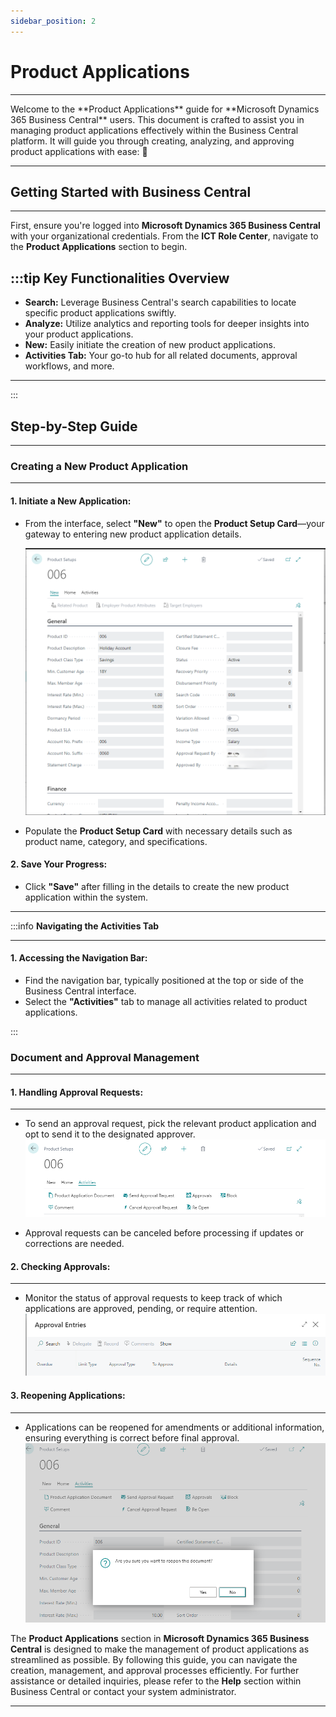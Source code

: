 ```yaml
---
sidebar_position: 2
---
```


# Product Applications

---

<div class="customized-intro-container" id="introduction">
    <p> Welcome to the **Product Applications** guide for **Microsoft Dynamics 365 Business Central** users. This document is crafted to assist you in managing product applications effectively within the Business Central platform. It will guide you through creating, analyzing, and approving product applications with ease: 🤗 </p>
</div>

---

## **Getting Started with Business Central**

---

First, ensure you're logged into **Microsoft Dynamics 365 Business Central** with your organizational credentials. From the **ICT Role Center**, navigate to the **Product Applications** section to begin.

:::tip Key Functionalities Overview
---

- **Search:** Leverage Business Central's search capabilities to locate specific product applications swiftly.
- **Analyze:** Utilize analytics and reporting tools for deeper insights into your product applications.
- **New:** Easily initiate the creation of new product applications.
- **Activities Tab:** Your go-to hub for all related documents, approval workflows, and more.

---

:::

## **Step-by-Step Guide**

---

### **Creating a New Product Application**

---

#### **1. Initiate a New Application:**

- From the interface, select **"New"** to open the **Product Setup Card**—your gateway to entering new product application details.
  
  ![alt text](<../../static/img/new Product app.png>)
  
- Populate the **Product Setup Card** with necessary details such as product name, category, and specifications.

#### **2. Save Your Progress:**

- Click **"Save"** after filling in the details to create the new product application within the system.

---

:::info **Navigating the Activities Tab**

---

#### **1. Accessing the Navigation Bar:**

- Find the navigation bar, typically positioned at the top or side of the Business Central interface.
- Select the **"Activities"** tab to manage all activities related to product applications.

:::

### **Document and Approval Management**

---

[//]: # (#### **1. Working with Documents:**)

[//]: # ()
[//]: # (---)

[//]: # (- Under the **"Activities"** tab, manage your product application documents—view, upload, or download as needed.)

#### **1. Handling Approval Requests:**

---
- To send an approval request, pick the relevant product application and opt to send it to the designated approver.
  ![approval request ict.png](..%2F..%2Fstatic%2Fimg%2Fapproval%20request%20ict.png)

- Approval requests can be canceled before processing if updates or corrections are needed.

#### **2. Checking Approvals:**

---
- Monitor the status of approval requests to keep track of which applications are approved, pending, or require attention.
![Approval Entries Ict.png](..%2F..%2Fstatic%2Fimg%2FApproval%20Entries%20Ict.png)

#### **3. Reopening Applications:**

---
- Applications can be reopened for amendments or additional information, ensuring everything is correct before final approval.
![Reopening card Ict.png](..%2F..%2Fstatic%2Fimg%2FReopening%20card%20Ict.png)


The **Product Applications** section in **Microsoft Dynamics 365 Business Central** is designed to make the management of product applications as streamlined as possible. By following this guide, you can navigate the creation, management, and approval processes efficiently. For further assistance or detailed inquiries, please refer to the **Help** section within Business Central or contact your system administrator.

---
